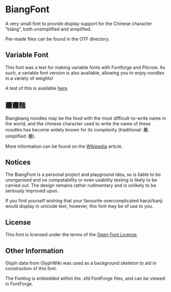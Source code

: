 # BiangFont
A very small font to provide display support for the Chinese character
“biáng”, both unsimplified and simplified.

Pre-made files can be found in the OTF directory.

## Variable Font
This font was a test for making variable fonts with Fontforge and Pilcrow.
As such, a variable font version is also available, allowing you to enjoy
noodles in a variety of weights!

A test of this is available
[here](https://fontfish.github.io/BiangFont/live-test/vf-test.html).

## 𰻞𰻞麵
Biangbiang noodles may be the food with the most difficult-to-write name
in the world, and the chinese character used to write the name of these
noodles has become widely known for its complexity (traditional: 𰻞,
simplified: 𰻝).

More information can be found on the
[Wikipedia](https://en.wikipedia.org/wiki/Biangbiang_noodles)
article.

## Notices
The BiangFont is a personal project and playground idea, so is liable to
be unorganised and no compatability or even usability testing is likely
to be carried out. The design remains rather rudimentary and is unlikely
to be seriously improved upon.

If you find yourself wishing that your favourite overcomplicated
hanzi/kanji would display in unicode text, however, this font may be of
use to you.

## License
This font is licensed under the terms of the
[Open Font License](https://scripts.sil.org/OFL).

## Other Information
Glyph data from GlyphWiki was used as a background skeleton to aid in
construction of this font.

The Fontlog is embedded within the .sfd FontForge files, and can be
viewed in FontForge.
